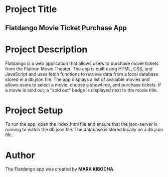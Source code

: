 # Project Title

## Flatdango Movie Ticket Purchase App

# Project Description

Flatdango is a web application that allows users to purchase movie tickets from the Flatiron Movie Theater. The app is built using HTML, CSS, and JavaScript and uses fetch functions to retrieve data from a local database stored in a db.json file. The app displays a list of available movies and allows users to select a movie, choose a showtime, and purchase tickets. If a movie is sold out, a "sold out" badge is displayed next to the movie title.

# Project Setup

To run the app, open the index.html file and ensure that the json-server is running to watch the db.json file. The database is stored locally on a db.json file.

# Author
The Flatdango app was created by **MARK KIBOCHA**.
